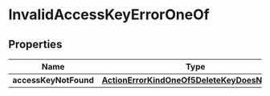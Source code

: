 
# InvalidAccessKeyErrorOneOf

## Properties
| Name | Type | Description | Notes |
| ------------ | ------------- | ------------- | ------------- |
| **accessKeyNotFound** | [**ActionErrorKindOneOf5DeleteKeyDoesNotExist**](ActionErrorKindOneOf5DeleteKeyDoesNotExist.md) |  |  |



